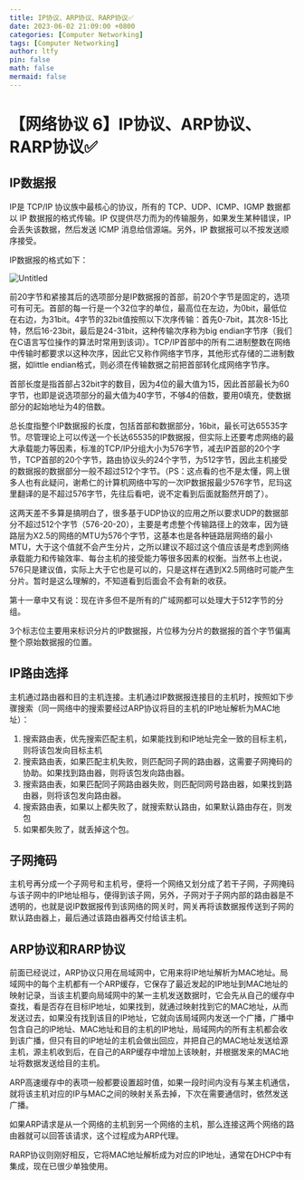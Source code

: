 ```yaml
---
title: IP协议、ARP协议、RARP协议✅
date: 2023-06-02 21:09:00 +0800
categories: [Computer Networking]
tags: [Computer Networking]
author: ltfy
pin: false
math: false
mermaid: false
---
```


# 【网络协议 6】IP协议、ARP协议、RARP协议✅

## **IP数据报**

IP是 TCP/IP 协议族中最核心的协议，所有的 TCP、UDP、ICMP、IGMP 数据都以 IP 数据报的格式传输。IP 仅提供尽力而为的传输服务，如果发生某种错误，IP 会丢失该数据，然后发送 ICMP 消息给信源端。另外，IP 数据报可以不按发送顺序接受。

IP数据报的格式如下：

![Untitled](%E3%80%90%E7%BD%91%E7%BB%9C%E5%8D%8F%E8%AE%AE%206%E3%80%91IP%E5%8D%8F%E8%AE%AE%E3%80%81ARP%E5%8D%8F%E8%AE%AE%E3%80%81RARP%E5%8D%8F%E8%AE%AE%E2%9C%85%205180f5f0b0ba4706a47ace2e9cd7f4bb/Untitled.png)

前20字节和紧接其后的选项部分是IP数据报的首部，前20个字节是固定的，选项可有可无。首部的每一行是一个32位字的单位，最高位在左边，为0bit，最低位在右边，为31bit。4字节的32bit值按照以下次序传输：首先0-7bit，其次8-15比特，然后16-23bit，最后是24-31bit，这种传输次序称为big endian字节序（我们在C语言写位操作的算法时常用到该词）。TCP/IP首部中的所有二进制整数在网络中传输时都要求以这种次序，因此它又称作网络字节序，其他形式存储的二进制数据，如little endian格式，则必须在传输数据之前把首部转化成网络字节序。

首部长度是指首部占32bit字的数目，因为4位的最大值为15，因此首部最长为60字节，也即是说选项部分的最大值为40字节，不够4的倍数，要用0填充，使数据部分的起始地址为4的倍数。

总长度指整个IP数据报的长度，包括首部和数据部分，16bit，最长可达65535字节。尽管理论上可以传送一个长达65535的IP数据报，但实际上还要考虑网络的最大承载能力等因素，标准的TCP/IP分组大小为576字节，减去IP首部的20个字节，TCP首部的20个字节，路由协议头的24个字节，为512字节，因此主机接受的数据报的数据部分一般不超过512个字节。（PS：这点看的也不是太懂，网上很多人也有此疑问，谢希仁的计算机网络中写的一次IP数据报最少576字节，尼玛这里翻译的是不超过576字节，先往后看吧，说不定看到后面就豁然开朗了）。

这两天差不多算是搞明白了，很多基于UDP协议的应用之所以要求UDP的数据部分不超过512个字节（576-20-20），主要是考虑整个传输路径上的效率，因为链路层为X2.5的网络的MTU为576个字节，这基本也是各种链路层网络的最小MTU，大于这个值就不会产生分片，之所以建议不超过这个值应该是考虑到网络承载能力和传输效率、每台主机的接受能力等很多因素的权衡。当然书上也说，576只是建议值，实际上大于它也是可以的，只是这样在遇到X2.5网络时可能产生分片。暂时是这么理解的，不知道看到后面会不会有新的收获。

第十一章中又有说：现在许多但不是所有的广域网都可以处理大于512字节的分组。

3个标志位主要用来标识分片的IP数据报，片位移为分片的数据报的首个字节偏离整个原始数据报的位置。

## **IP路由选择**

主机通过路由器和目的主机连接。主机通过IP数据报连接目的主机时，按照如下步骤搜索（同一网络中的搜索要经过ARP协议将目的主机的IP地址解析为MAC地址）：

1. 搜索路由表，优先搜索匹配主机，如果能找到和IP地址完全一致的目标主机，则将该包发向目标主机
2. 搜索路由表，如果匹配主机失败，则匹配同子网的路由器，这需要子网掩码的协助。如果找到路由器，则将该包发向路由器。
3. 搜索路由表，如果匹配同子网路由器失败，则匹配同网号路由器，如果找到路由器，则将该包发向路由器。
4. 搜索路由表，如果以上都失败了，就搜索默认路由，如果默认路由存在，则发包
5. 如果都失败了，就丢掉这个包。

## **子网掩码**

主机号再分成一个子网号和主机号，便将一个网络又划分成了若干子网，子网掩码与该子网中的IP地址相与，便得到该子网，另外，子网对于子网内部的路由器是不透明的，也就是说IP数据报传到该网络的网关时，网关再将该数据报传送到子网的默认路由器上，最后通过该路由器再交付给该主机。

## **ARP协议和RARP协议**

前面已经说过，ARP协议只用在局域网中，它用来将IP地址解析为MAC地址。局域网中的每个主机都有一个ARP缓存，它保存了最近发起的IP地址到MAC地址的映射记录，当该主机要向局域网中的某一主机发送数据时，它会先从自己的缓存中查找，看是否存在目标IP地址，如果找到，就通过映射找到它的MAC地址，从而发送过去，如果没有找到该目的IP地址，它就向该局域网内发送一个广播，广播中包含自己的IP地址、MAC地址和目的主机的IP地址，局域网内的所有主机都会收到该广播，但只有目的IP地址的主机会做出回应，并把自己的MAC地址发送给源主机，源主机收到后，在自己的ARP缓存中增加上该映射，并根据发来的MAC地址将数据发送给目的主机。

ARP高速缓存中的表项一般都要设置超时值，如果一段时间内没有与某主机通信，就将该主机对应的IP与MAC之间的映射关系去掉，下次在需要通信时，依然发送广播。

如果ARP请求是从一个网络的主机到另一个网络的主机，那么连接这两个网络的路由器就可以回答该请求，这个过程成为ARP代理。

RARP协议则刚好相反，它将MAC地址解析成为对应的IP地址，通常在DHCP中有集成，现在已很少单独使用。